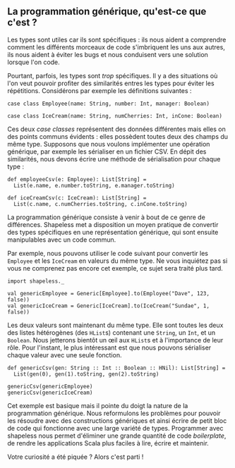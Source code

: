 ## La programmation générique, qu'est-ce que c'est ?

Les types sont utiles car ils sont spécifiques :
ils nous aident a comprendre comment les différents morceaux de code
s'imbriquent les uns aux autres, ils nous aident à éviter les bugs
et nous conduisent vers une solution lorsque l'on code.

Pourtant, parfois, les types sont *trop* spécifiques.
Il y a des situations où l'on veut pouvoir profiter des similarités
entres les types pour éviter les répétitions.
Considérons par exemple les définitions suivantes :

```tut:book:silent
case class Employee(name: String, number: Int, manager: Boolean)

case class IceCream(name: String, numCherries: Int, inCone: Boolean)
```

Ces deux *case classes* représentent des données différentes
mais elles on des points communs évidents :
elles possèdent toutes deux des champs du même type.
Supposons que nous voulons implémenter une opération générique,
par exemple les sérialiser en un fichier CSV.
En dépit des similarités, nous devons écrire
une méthode de sérialisation pour chaque type :

```tut:book:silent
def employeeCsv(e: Employee): List[String] =
  List(e.name, e.number.toString, e.manager.toString)

def iceCreamCsv(c: IceCream): List[String] =
  List(c.name, c.numCherries.toString, c.inCone.toString)
```

La programmation générique consiste à venir à bout de ce genre de différences.
Shapeless met a disposition un moyen pratique de convertir des types
spécifiques en une représentation générique, qui sont ensuite
manipulables avec un code commun.

Par exemple, nous pouvons utiliser le code suivant
pour convertir les `Employee` et les `IceCream`
en valeurs du même type.
Ne vous inquiétez pas si vous ne comprenez pas encore cet exemple,
ce sujet sera traité plus tard.

```tut:book:silent
import shapeless._
```

```tut:book
val genericEmployee = Generic[Employee].to(Employee("Dave", 123, false))
val genericIceCream = Generic[IceCream].to(IceCream("Sundae", 1, false))
```

Les deux valeurs sont maintenant du même type.
Elle sont toutes les deux des listes hétérogènes (des `HList`s)
contenant une `String`, un `Int`, et un `Boolean`.
Nous jetterons bientôt un œil aux `HList`s et à l'importance de leur rôle.
Pour l'instant, le plus intéressant est que nous pouvons
sérialiser chaque valeur avec une seule fonction.

```tut:book:silent
def genericCsv(gen: String :: Int :: Boolean :: HNil): List[String] =
  List(gen(0), gen(1).toString, gen(2).toString)
```

```tut:book
genericCsv(genericEmployee)
genericCsv(genericIceCream)
```
Cet exemple est basique mais il pointe du doigt
la nature de la programmation générique.
Nous reformulons les problèmes pour pouvoir les résoudre
avec des constructions génériques et ainsi écrire de petit bloc de code
qui fonctionne avec une large variété de types.
Programmer avec shapeless nous permet d'éliminer une grande quantité de
code *boilerplate*, de rendre les applications Scala plus faciles à lire, écrire
et maintenir.

Votre curiosité a été piquée ? Alors c'est parti !
